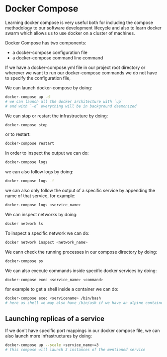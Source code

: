 # Docker Compose

Learning docker compose is very useful both for including the compose
methodology to our software development lifecycle and also to learn docker swarm
which allows us to use docker on a cluster of machines.


Docker Compose has two components:
* a docker-compose configuration file
* a docker-compose command line command

If we have a docker-compose.yml file in our project root directory or wherever
we want to run our docker-compose commands we do not have to specify the
configuration file,


We can launch docker-compose by doing:
```sh
docker-compose up -d 
# we can launch all the docker architecture with `up`
# and with `-d` everything will be in background daemonized
```

We can stop or restart the infrastructure by doing:
```sh
docker-compose stop
```

or to restart:
```sh
docker-compose restart
```


In order to inspect the output we can do:
```sh
docker-compose logs
```
we can also follow logs by doing:
```sh
docker-compose logs -f
```

we can also only follow the output of a specific service by appending the name
of that service, for example:
```sh
docker-compose logs <service_name>
```


We can inspect networks by doing:
```sh
docker network ls
```

To inspect a specific network we can do:
```sh
docker network inspect <network_name>
```

We cann check the running processes in our compose directory by doing:
```sh
docker-compose ps
```

We can also execute commands inside specific docker services by doing:
```sh
docker-compose exec <service_name> <command> 
```
for example to get a shell inside a container we can do:
```sh
docker-compose exec <servicename> /bin/bash
# here as shell we may also have /bin/ash if we have an alpine container
```

## Launching replicas of a service

If we don't have specific port mappings in our docker compose file, we can also
launch more infrastructures by doing:
```sh
docker-compose up --scale <service_name>=3
# this compose will launch 3 instances of the mentioned service
```

